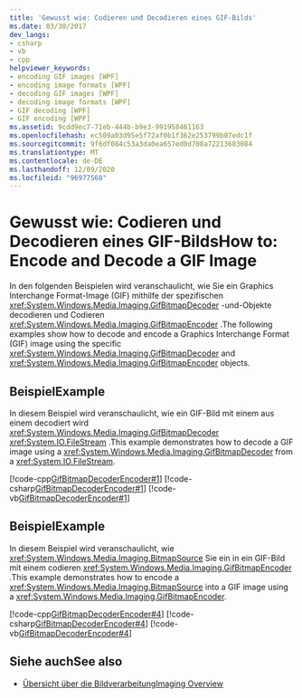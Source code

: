 ```yaml
---
title: 'Gewusst wie: Codieren und Decodieren eines GIF-Bilds'
ms.date: 03/30/2017
dev_langs:
- csharp
- vb
- cpp
helpviewer_keywords:
- encoding GIF images [WPF]
- encoding image formats [WPF]
- decoding GIF images [WPF]
- decoding image formats [WPF]
- GIF decoding [WPF]
- GIF encoding [WPF]
ms.assetid: 9cdd9ec7-71eb-444b-b9e3-991958461163
ms.openlocfilehash: ec509a03d95e5f72af0b1f362e253799b07edc1f
ms.sourcegitcommit: 9f6df084c53a3da0ea657ed0d708a72213683084
ms.translationtype: MT
ms.contentlocale: de-DE
ms.lasthandoff: 12/09/2020
ms.locfileid: "96977568"
---
```

# <a name="how-to-encode-and-decode-a-gif-image"></a><span data-ttu-id="6cdf7-102">Gewusst wie: Codieren und Decodieren eines GIF-Bilds</span><span class="sxs-lookup"><span data-stu-id="6cdf7-102">How to: Encode and Decode a GIF Image</span></span>
<span data-ttu-id="6cdf7-103">In den folgenden Beispielen wird veranschaulicht, wie Sie ein Graphics Interchange Format-Image (GIF) mithilfe der spezifischen <xref:System.Windows.Media.Imaging.GifBitmapDecoder> -und-Objekte decodieren und Codieren <xref:System.Windows.Media.Imaging.GifBitmapEncoder> .</span><span class="sxs-lookup"><span data-stu-id="6cdf7-103">The following examples show how to decode and encode a Graphics Interchange Format (GIF) image using the specific <xref:System.Windows.Media.Imaging.GifBitmapDecoder> and <xref:System.Windows.Media.Imaging.GifBitmapEncoder> objects.</span></span>  
  
## <a name="example"></a><span data-ttu-id="6cdf7-104">Beispiel</span><span class="sxs-lookup"><span data-stu-id="6cdf7-104">Example</span></span>  
 <span data-ttu-id="6cdf7-105">In diesem Beispiel wird veranschaulicht, wie ein GIF-Bild mit einem aus einem decodiert wird <xref:System.Windows.Media.Imaging.GifBitmapDecoder> <xref:System.IO.FileStream> .</span><span class="sxs-lookup"><span data-stu-id="6cdf7-105">This example demonstrates how to decode a GIF image using a <xref:System.Windows.Media.Imaging.GifBitmapDecoder> from a <xref:System.IO.FileStream>.</span></span>  
  
 [!code-cpp[GifBitmapDecoderEncoder#1](~/samples/snippets/cpp/VS_Snippets_Wpf/GifBitmapDecoderEncoder/CPP/GifEncoderDecoder.cpp#1)]
 [!code-csharp[GifBitmapDecoderEncoder#1](~/samples/snippets/csharp/VS_Snippets_Wpf/GifBitmapDecoderEncoder/CSharp/GifEncoderDecoder.cs#1)]
 [!code-vb[GifBitmapDecoderEncoder#1](~/samples/snippets/visualbasic/VS_Snippets_Wpf/GifBitmapDecoderEncoder/VB/GifEncoderDecoder.vb#1)]  
  
## <a name="example"></a><span data-ttu-id="6cdf7-106">Beispiel</span><span class="sxs-lookup"><span data-stu-id="6cdf7-106">Example</span></span>  
 <span data-ttu-id="6cdf7-107">In diesem Beispiel wird veranschaulicht, wie <xref:System.Windows.Media.Imaging.BitmapSource> Sie ein in ein GIF-Bild mit einem codieren <xref:System.Windows.Media.Imaging.GifBitmapEncoder> .</span><span class="sxs-lookup"><span data-stu-id="6cdf7-107">This example demonstrates how to encode a <xref:System.Windows.Media.Imaging.BitmapSource> into a GIF image using a <xref:System.Windows.Media.Imaging.GifBitmapEncoder>.</span></span>  
  
 [!code-cpp[GifBitmapDecoderEncoder#4](~/samples/snippets/cpp/VS_Snippets_Wpf/GifBitmapDecoderEncoder/CPP/GifEncoderDecoder.cpp#4)]
 [!code-csharp[GifBitmapDecoderEncoder#4](~/samples/snippets/csharp/VS_Snippets_Wpf/GifBitmapDecoderEncoder/CSharp/GifEncoderDecoder.cs#4)]
 [!code-vb[GifBitmapDecoderEncoder#4](~/samples/snippets/visualbasic/VS_Snippets_Wpf/GifBitmapDecoderEncoder/VB/GifEncoderDecoder.vb#4)]  
  
## <a name="see-also"></a><span data-ttu-id="6cdf7-108">Siehe auch</span><span class="sxs-lookup"><span data-stu-id="6cdf7-108">See also</span></span>

- [<span data-ttu-id="6cdf7-109">Übersicht über die Bildverarbeitung</span><span class="sxs-lookup"><span data-stu-id="6cdf7-109">Imaging Overview</span></span>](imaging-overview.md)
